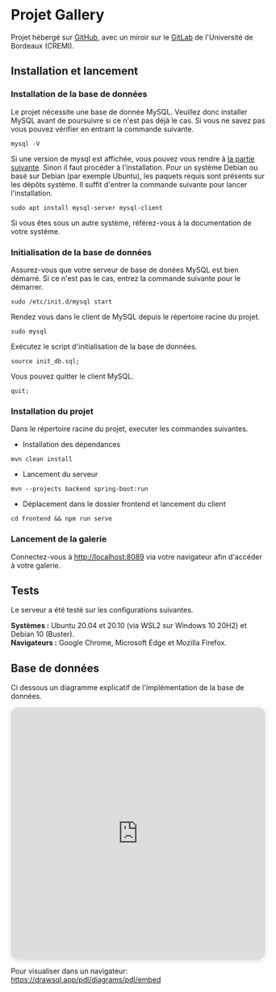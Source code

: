 # Projet Gallery

Projet hébergé sur [GitHub](https://github.com/bastiensoucasse/gallery),
avec un miroir sur le [GitLab](https://gitlab.emi.u-bordeaux.fr/bsoucasse/gallery)
de l'Université de Bordeaux (CREMI).

## Installation et lancement

### Installation de la base de données

Le projet nécessite une base de donnée MySQL. Veuillez donc installer MySQL avant
de poursuivre si ce n'est pas déjà le cas. Si vous ne savez pas vous pouvez vérifier
en entrant la commande suivante.

```
mysql -V
```

Si une version de mysql est affichée, vous pouvez vous rendre à
[la partie suivante](#initialisation-de-la-base-de-données). Sinon il faut procéder
à l'installation. Pour un système Debian ou basé sur Debian (par exemple Ubuntu), les
paquets requis sont présents sur les dépôts système. Il suffit d'entrer la commande
suivante pour lancer l'installation.

```
sudo apt install mysql-server mysql-client
```

Si vous êtes sous un autre système, référez-vous à la documentation de votre système.

### Initialisation de la base de données

Assurez-vous que votre serveur de base de donées MySQL est bien démarré. Si
ce n'est pas le cas, entrez la commande suivante pour le démarrer.

```
sudo /etc/init.d/mysql start
```

Rendez vous dans le client de MySQL depuis le répertoire racine du projet.

```
sudo mysql
```

Exécutez le script d'initialisation de la base de données.

```
source init_db.sql;
```

Vous pouvez quitter le client MySQL.

```
quit;
```

### Installation du projet

Dans le répertoire racine du projet, executer les commandes suivantes.

- Installation des dépendances

```
mvn clean install
```

- Lancement du serveur

```
mvn --projects backend spring-boot:run
```

- Déplacement dans le dossier frontend et lancement du client

```
cd frontend && npm run serve
```

### Lancement de la galerie

Connectez-vous à [http://localhost:8089](http://localhost:8089) via
votre navigateur afin d'accéder à votre galerie.

## Tests

Le serveur a été testé sur les configurations suivantes.

**Systèmes :** Ubuntu 20.04 et 20.10 (via WSL2 sur Windows 10 20H2) et Debian 10 (Buster).\
**Navigateurs :** Google Chrome, Microsoft Edge et Mozilla Firefox.

## Base de données
Ci dessous un diagramme explicatif de l'implémentation de la base de données.

<iframe width="100%" height="500px" style="box-shadow: 0 2px 8px 0 rgba(63,69,81,0.16); border-radius:15px;" allowtransparency="true" allowfullscreen="true" scrolling="no" title="Embedded DrawSQL IFrame" frameborder="0" src="https://drawsql.app/pdl/diagrams/pdl/embed"></iframe>

Pour visualiser dans un navigateur:
https://drawsql.app/pdl/diagrams/pdl/embed